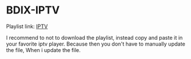 # BDIX-IPTV
Playlist link: [IPTV](https://raw.githubusercontent.com/redowan99/BDIX-IPTV/main/Redowan_BDIX-IPTV.m3u)

I recommend to not to download the playlist, instead copy and paste it in your favorite iptv player. 
Because then you don't have to manually update the file, When i update the file.
